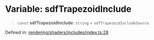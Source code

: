 # Variable: sdfTrapezoidInclude

> `const` **sdfTrapezoidInclude**: `string` = `sdfTrapezoidIncludeSource`

Defined in: [rendering/shaders/includes/index.ts:28](https://github.com/Forge-Game-Engine/Forge/blob/04af294b0d108e7e60d1ae9f40eaa3ca76ca176a/src/rendering/shaders/includes/index.ts#L28)
